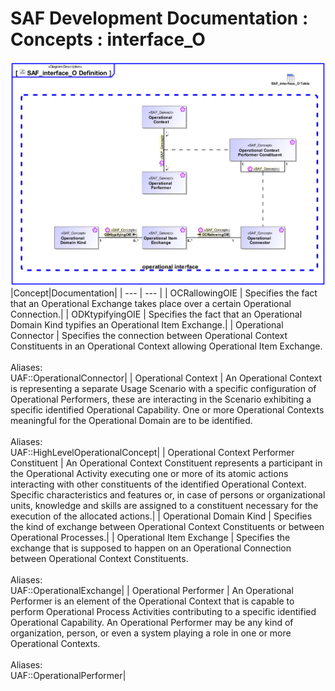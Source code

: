 # SAF Development Documentation : Concepts : interface_O 
![SAF_interface_O Definition.svg](./diagrams/SAF_interface_O-Definition.svg)
|Concept|Documentation|
| --- | --- |
| OCRallowingOIE | Specifies the fact that an Operational Exchange takes place over a certain Operational Connection.|
| ODKtypifyingOIE | Specifies the fact that an Operational Domain Kind typifies an Operational Item Exchange.|
| Operational Connector | Specifies the connection between Operational Context Constituents in an Operational Context allowing Operational Item Exchange.<br><br>Aliases:<br>UAF::OperationalConnector|
| Operational Context | An Operational Context is representing a separate Usage Scenario with a specific configuration of Operational Performers, these are interacting in the Scenario exhibiting a specific identified Operational Capability. One or more Operational Contexts meaningful for the Operational Domain are to be identified. <br><br>Aliases:<br>UAF::HighLevelOperationalConcept|
| Operational Context Performer Constituent | An Operational Context Constituent represents a participant in the Operational Activity executing one or more of its atomic actions interacting with other constituents of the identified Operational Context. Specific characteristics and features or, in case of persons or organizational units, knowledge and skills are assigned to a constituent necessary for the execution of the allocated actions.|
| Operational Domain Kind | Specifies the kind of exchange between Operational Context Constituents or between Operational Processes.|
| Operational Item Exchange | Specifies the exchange that is supposed to happen on an Operational Connection between Operational Context Constituents.<br><br>Aliases:<br>UAF::OperationalExchange|
| Operational Performer | An Operational Performer is an element of the Operational Context that is capable to perform Operational Process Activities contributing to a specific identified Operational Capability. An Operational Performer may be any kind of organization, person, or even a system playing a role in one or more Operational Contexts.<br><br>Aliases:<br>UAF::OperationalPerformer|
